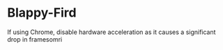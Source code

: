 # Blappy-Fird

If using Chrome, disable hardware acceleration as it causes a significant drop in framesomri
